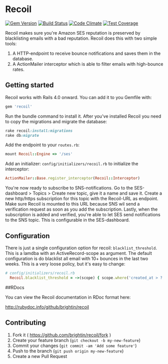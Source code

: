 # Recoil
[![Gem Version](https://badge.fury.io/rb/recoil.svg)](http://badge.fury.io/rb/recoil)
[![Build Status](https://travis-ci.org/brightin/recoil.svg?branch=master)](https://travis-ci.org/brightin/recoil)
[![Code Climate](https://codeclimate.com/github/brightin/recoil/badges/gpa.svg)](https://codeclimate.com/github/brightin/recoil)
[![Test Coverage](https://codeclimate.com/github/brightin/recoil/badges/coverage.svg)](https://codeclimate.com/github/brightin/recoil/coverage)

Recoil makes sure you're Amazon SES reputation is preserved by blacklisting emails with a bad reputation. Recoil does this with two simple tools:

1. A HTTP-endpoint to receive bounce notifications and saves them in the database.
2. A ActionMailer interceptor which is able to filter emails with high-bounce rates.

## Getting started

Recoil works with Rails 4.0 onward. You can add it to you Gemfile with:

```ruby
gem 'recoil'
```

Run the bundle command to install it. After you've installed Recoil you need to copy the migrations and migrate the database:

```ruby
rake recoil:install:migrations
rake db:migrate
```

Add the endpoint to your `routes.rb`:
```ruby
mount Recoil::Engine => '/ses'
```

Add an initializer: `config/initializers/recoil.rb` to initialize the interceptor:
```ruby
ActionMailer::Base.register_interceptor(Recoil::Interceptor)
```

You're now ready to subscribe to SNS-notifications. Go to the SES-dashboard > Topics > Create new topic, give it a name and save it. Create a new http/https subscription for this topic with the Recoil-URL as endpoint. Make sure Recoil is mounted to this URL because SNS wil send a verification request as soon as you add the subscription. Lastly, when the subscription is added and verified, you're able to let SES send notifications to the SNS topic. This is configurable in the SES-dashboard.

## Configuration

There is just a single configuration option for recoil: `blacklist_threshold`. This is a lamdba with an ActiveRecord-scope as argument. The default configuration is do blacklist all email with 10+ bounces in the last two weeks. This is a very loose policy, but it's easy to change:

```ruby
# config/initializers/recoil.rb
  Recoil.blacklist_threshold = ->(scope) { scope.where('created_at > ?', 1.week.ago).count > 10 }
```

##RDocs

You can view the Recoil documentation in RDoc format here:

http://rubydoc.info/github/brightin/recoil


## Contributing

1. Fork it ( https://github.com/brightin/recoil/fork )
2. Create your feature branch (`git checkout -b my-new-feature`)
3. Commit your changes (`git commit -am 'Add some feature'`)
4. Push to the branch (`git push origin my-new-feature`)
5. Create a new Pull Request

